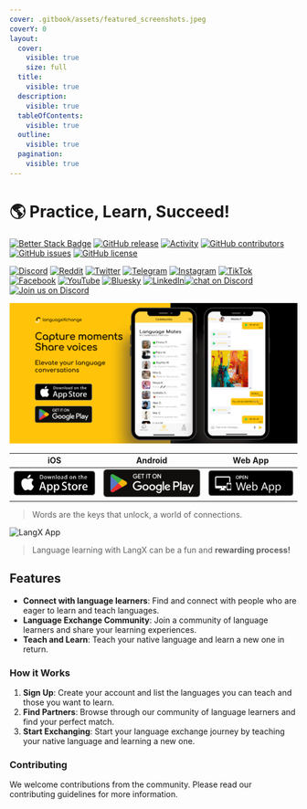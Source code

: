 ```yaml
---
cover: .gitbook/assets/featured_screenshots.jpeg
coverY: 0
layout:
  cover:
    visible: true
    size: full
  title:
    visible: true
  description:
    visible: true
  tableOfContents:
    visible: true
  outline:
    visible: true
  pagination:
    visible: true
---
```


# 🌎 Practice, Learn, Succeed!

[![Better Stack Badge](https://uptime.betterstack.com/status-badges/v1/monitor/vrew.svg)](https://status.langx.io/) [![GitHub release](https://img.shields.io/github/release/langx/langx.svg)](https://github.com/langx/langx/releases) [![Activity](https://img.shields.io/github/commit-activity/m/langx/langx)](https://github.com/badges/langx/langx) [![GitHub contributors](https://img.shields.io/github/contributors/langx/langx.svg)](https://github.com/langx/langx/graphs/contributors) [![GitHub issues](https://img.shields.io/github/issues/langx/langx.svg)](https://github.com/langx/langx/issues) [![GitHub license](https://img.shields.io/github/license/langx/langx.svg)](https://github.com/langx/langx/blob/main/LICENSE)

[![Discord](https://img.shields.io/badge/-Discord-blue?style=flat-square&logo=discord&logoColor=white)](https://discord.com/invite/2D3jW2YDgS) [![Reddit](https://img.shields.io/badge/-Reddit-FF5700?style=flat-square&logo=reddit&logoColor=white)](https://reddit.com/r/langx) [![Twitter](https://img.shields.io/badge/-Twitter-1DA1F2?style=flat-square&logo=twitter&logoColor=white)](https://x.com/languageXapp) [![Telegram](https://img.shields.io/badge/-Telegram-2CA5E0?style=flat-square&logo=telegram&logoColor=white)](https://t.me/langxapp) [![Instagram](https://img.shields.io/badge/-Instagram-E4405F?style=flat-square&logo=instagram&logoColor=white)](https://instagram.com/langxapp) [![TikTok](https://img.shields.io/badge/-TikTok-000000?style=flat-square&logo=tiktok&logoColor=white)](https://tiktok.com/@langxapp) [![Facebook](https://img.shields.io/badge/-Facebook-1877F2?style=flat-square&logo=facebook&logoColor=white)](https://www.facebook.com/langxapp) [![YouTube](https://img.shields.io/badge/-YouTube-FF0000?style=flat-square&logo=youtube&logoColor=white)](https://www.youtube.com/@langxapp) [![Bluesky](https://img.shields.io/badge/-Bluesky-1DA1F2?style=flat-square&logo=bluesky&logoColor=white)](https://bsky.app/profile/langx.io) [![LinkedIn](https://img.shields.io/badge/-LinkedIn-0077B5?style=flat-square&logo=linkedin&logoColor=white)](https://www.linkedin.com/products/new-chapter-technology-limited-liability-company-languagexchange-practice-learn-succeed/)[![chat on Discord](https://img.shields.io/discord/1211339989967970375?logo=discord)](https://discord.com/invite/2D3jW2YDgS) [![Join us on Discord](https://dcbadge.vercel.app/api/server/2D3jW2YDgS?style=flat)](https://discord.com/invite/2D3jW2YDgS)

[![Featured Image](assets/featured-image.png)](https://langx.io)

|                                      iOS                                       |                                                 Android                                                  |                   Web App                   |
| :----------------------------------------------------------------------------: | :------------------------------------------------------------------------------------------------------: | :-----------------------------------------: |
| [![](assets/ios.png)](https://apps.apple.com/app/languagexchange/id6474187141) | [![](assets/android.png)](https://play.google.com/store/apps/details?id=tech.newchapter.languageXchange) | [![](assets/pwa.png)](https://app.langx.io) |

> Words are the keys that unlock, a world of connections.

![LangX App](assets/homepage-app.gif)

> Language learning with LangX can be a fun and **rewarding process!**

## Features

- **Connect with language learners**: Find and connect with people who are eager to learn and teach languages.
- **Language Exchange Community**: Join a community of language learners and share your learning experiences.
- **Teach and Learn**: Teach your native language and learn a new one in return.

### How it Works

1. **Sign Up**: Create your account and list the languages you can teach and those you want to learn.
2. **Find Partners**: Browse through our community of language learners and find your perfect match.
3. **Start Exchanging**: Start your language exchange journey by teaching your native language and learning a new one.

### Contributing

We welcome contributions from the community. Please read our contributing guidelines for more information.
